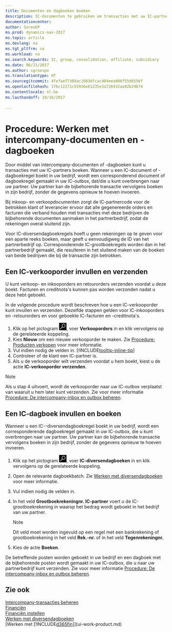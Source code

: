 ```yaml
---
title: Documenten en dagboeken boeken
description: IC-documenten te gebruiken om transacties met uw IC-partners te boeken.
documentationcenter: 
author: SorenGP
ms.prod: dynamics-nav-2017
ms.topic: article
ms.devlang: na
ms.tgt_pltfrm: na
ms.workload: na
ms.search.keywords: IC, group, consolidation, affiliate, subsidiary
ms.date: 06/21/2017
ms.author: sgroespe
ms.translationtype: HT
ms.sourcegitcommit: 4fefaef7380ac10836fcac404eea006f55d8556f
ms.openlocfilehash: 176c12271c55936e61235e3a726932aa02b29b74
ms.contentlocale: nl-be
ms.lasthandoff: 10/16/2017

---
```

# <a name="how-to-work-with-intercompany-documents-and-journals"></a>Procedure: Werken met intercompany-documenten en -dagboeken
Door middel van intercompany-documenten of -dagboeken kunt u transacties met uw IC-partners boeken. Wanneer u een IC-document of -dagboekregel boekt in uw bedrijf, wordt een corresponderend document of dagboekregel gemaakt in uw IC-outbox, dat/die u kunt overbrengen naar uw partner. Uw partner kan de bijbehorende transactie vervolgens boeken in zijn bedrijf, zonder de gegevens opnieuw te hoeven invoeren.

Bij inkoop- en verkoopdocumenten zorgt de IC-partnercode voor de betrokken klant of leverancier ervoor dat alle gegenereerde orders en facturen die verband houden met transacties met deze bedrijven de bijbehorende documenten aanmaken in het partnerbedrijf, zodat de rekeningen overal sluitend zijn.

Voor IC-diversendagboekregels hoeft u geen rekeningen op te geven voor een aparte reeks boeken, maar geeft u eenvoudigweg de ID van het partnerbedrijf op. Corresponderende IC-grootboekregels worden dan in het partnerbedrijf gemaakt, die resulteren in het sluitend maken van de boeken van beide bedrijven die bij de transactie zijn betrokken.

## <a name="to-fill-in-and-send-an-intercompany-sales-order"></a>Een IC-verkooporder invullen en verzenden
U kunt verkoop- en inkooporders en retourorders verzenden voordat u deze boekt. Facturen en creditnota's kunnen pas worden verzonden nadat u deze hebt geboekt.

In de volgende procedure wordt beschreven hoe u een IC-verkooporder kunt invullen en verzenden. Dezelfde stappen gelden voor IC-inkooporders en -retourorders en voor geboekte IC-facturen en -creditnota's.  

1. Klik op het pictogram ![Zoeken naar pagina of rapport](media/ui-search/search_small.png "pictogram Zoeken naar pagina of rapport"), voer **Verkooporders** in en klik vervolgens op de gerelateerde koppeling.  
2. Kies **Nieuw** om een nieuwe verkooporder te maken. Zie [Procedure: Producten verkopen](sales-how-sell-products.md) voor meer informatie.  
3. Vul indien nodig de velden in. [!INCLUDE[tooltip-inline-tip](includes/tooltip-inline-tip_md.md)]
4. Controleer of de klant een IC-partner is.
5. Als u de verkooporder wilt verzenden voordat u hem boekt, kiest u de actie **IC-verkooporder verzenden**.

> [!NOTE]
> Als u stap 4 uitvoert, wordt de verkooporder naar uw IC-outbox verplaatst van waaruit u hem later kunt verzenden. Zie voor meer informatie [Procedure: De intercompany-inbox en outbox beheren](intercompany-how-manage-intercompany-inbox.md).

## <a name="to-fill-in-and-post-an-intercompany-journal"></a>Een IC-dagboek invullen en boeken
Wanneer u een IC--diversendagboekregel boekt in uw bedrijf, wordt een corresponderende dagboekregel gemaakt in uw IC-outbox, die u kunt overbrengen naar uw partner. Uw partner kan de bijbehorende transactie vervolgens boeken in zijn bedrijf, zonder de gegevens opnieuw te hoeven invoeren.

1. Klik op het pictogram ![Zoeken naar pagina of rapport](media/ui-search/search_small.png "pictogram Zoeken naar pagina of rapport"), voer **IC-diversendagboeken** in en klik vervolgens op de gerelateerde koppeling.  
2. Open de relevante dagboekbatch. Zie [Werken met diversendagboeken](ui-work-general-journals.md) voor meer informatie.
3. Vul indien nodig de velden in.
4. In het veld **Grootboekrekeningnr. IC-partner** voert u de IC-grootboekrekening in waarop het bedrag wordt geboekt in het bedrijf van uw partner.

    > [!NOTE]
    > Dit veld moet worden ingevuld op een regel met een bankrekening of grootboekrekening in het veld **Rek.-nr.** of in het veld **Tegenrekeningnr.**  
5. Kies de actie **Boeken**.

De betreffende posten worden geboekt in uw bedrijf en een dagboek met de bijbehorende posten wordt gemaakt in uw IC-outbox, die u naar uw partnerbedrijf kunt verzenden. Zie voor meer informatie [Procedure: De intercompany-inbox en outbox beheren](intercompany-how-manage-intercompany-inbox.md). 

## <a name="see-also"></a>Zie ook
[Intercompany-transacties beheren](intercompany-manage.md)  
[Financiën](finance.md)  
[Financiën instellen](finance-setup-finance.md)  
[Werken met diversendagboeken](ui-work-general-journals.md)  
[Werken met [!INCLUDE[d365fin](includes/d365fin_md.md)]](ui-work-product.md)

